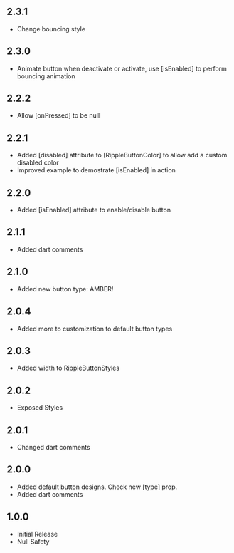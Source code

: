 ## 2.3.1
* Change bouncing style

## 2.3.0
* Animate button when deactivate or activate, use [isEnabled] to perform bouncing animation

## 2.2.2
* Allow [onPressed] to be null

## 2.2.1
* Added [disabled] attribute to [RippleButtonColor] to allow add a custom disabled color
* Improved example to demostrate [isEnabled] in action

## 2.2.0
* Added [isEnabled] attribute to enable/disable button

## 2.1.1
* Added dart comments

## 2.1.0
* Added new button type: AMBER!

## 2.0.4
* Added more to customization to default button types

## 2.0.3
* Added width to RippleButtonStyles

## 2.0.2
* Exposed Styles

## 2.0.1
* Changed dart comments

## 2.0.0
* Added default button designs. Check new [type] prop.
* Added dart comments

## 1.0.0
* Initial Release
* Null Safety